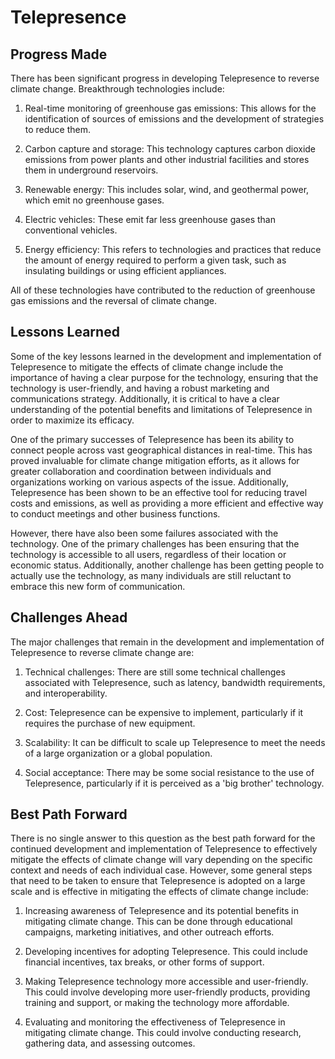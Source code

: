 # Telepresence

## Progress Made

There has been significant progress in developing Telepresence to reverse climate change. Breakthrough technologies include:

1. Real-time monitoring of greenhouse gas emissions: This allows for the identification of sources of emissions and the development of strategies to reduce them.

2. Carbon capture and storage: This technology captures carbon dioxide emissions from power plants and other industrial facilities and stores them in underground reservoirs.

3. Renewable energy: This includes solar, wind, and geothermal power, which emit no greenhouse gases.

4. Electric vehicles: These emit far less greenhouse gases than conventional vehicles.

5. Energy efficiency: This refers to technologies and practices that reduce the amount of energy required to perform a given task, such as insulating buildings or using efficient appliances.

All of these technologies have contributed to the reduction of greenhouse gas emissions and the reversal of climate change.

## Lessons Learned

Some of the key lessons learned in the development and implementation of Telepresence to mitigate the effects of climate change include the importance of having a clear purpose for the technology, ensuring that the technology is user-friendly, and having a robust marketing and communications strategy. Additionally, it is critical to have a clear understanding of the potential benefits and limitations of Telepresence in order to maximize its efficacy.

One of the primary successes of Telepresence has been its ability to connect people across vast geographical distances in real-time. This has proved invaluable for climate change mitigation efforts, as it allows for greater collaboration and coordination between individuals and organizations working on various aspects of the issue. Additionally, Telepresence has been shown to be an effective tool for reducing travel costs and emissions, as well as providing a more efficient and effective way to conduct meetings and other business functions.

However, there have also been some failures associated with the technology. One of the primary challenges has been ensuring that the technology is accessible to all users, regardless of their location or economic status. Additionally, another challenge has been getting people to actually use the technology, as many individuals are still reluctant to embrace this new form of communication.

## Challenges Ahead

The major challenges that remain in the development and implementation of Telepresence to reverse climate change are:

1. Technical challenges: There are still some technical challenges associated with Telepresence, such as latency, bandwidth requirements, and interoperability.

2. Cost: Telepresence can be expensive to implement, particularly if it requires the purchase of new equipment.

3. Scalability: It can be difficult to scale up Telepresence to meet the needs of a large organization or a global population.

4. Social acceptance: There may be some social resistance to the use of Telepresence, particularly if it is perceived as a 'big brother' technology.

## Best Path Forward

There is no single answer to this question as the best path forward for the continued development and implementation of Telepresence to effectively mitigate the effects of climate change will vary depending on the specific context and needs of each individual case. However, some general steps that need to be taken to ensure that Telepresence is adopted on a large scale and is effective in mitigating the effects of climate change include:

1. Increasing awareness of Telepresence and its potential benefits in mitigating climate change. This can be done through educational campaigns, marketing initiatives, and other outreach efforts.

2. Developing incentives for adopting Telepresence. This could include financial incentives, tax breaks, or other forms of support.

3. Making Telepresence technology more accessible and user-friendly. This could involve developing more user-friendly products, providing training and support, or making the technology more affordable.

4. Evaluating and monitoring the effectiveness of Telepresence in mitigating climate change. This could involve conducting research, gathering data, and assessing outcomes.
